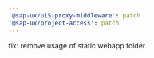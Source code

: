 ```yaml
---
'@sap-ux/ui5-proxy-middleware': patch
'@sap-ux/project-access': patch
---
```


fix: remove usage of static webapp folder
